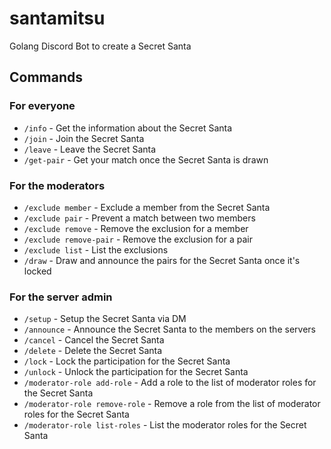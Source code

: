 # santamitsu
Golang Discord Bot to create a Secret Santa

## Commands

### For everyone
- `/info` - Get the information about the Secret Santa
- `/join` - Join the Secret Santa
- `/leave` - Leave the Secret Santa
- `/get-pair` - Get your match once the Secret Santa is drawn

### For the moderators
- `/exclude member` - Exclude a member from the Secret Santa
- `/exclude pair` - Prevent a match between two members
- `/exclude remove` - Remove the exclusion for a member
- `/exclude remove-pair` - Remove the exclusion for a pair
- `/exclude list` - List the exclusions
- `/draw` - Draw and announce the pairs for the Secret Santa once it's locked

### For the server admin
- `/setup` - Setup the Secret Santa via DM
- `/announce` - Announce the Secret Santa to the members on the servers
- `/cancel` - Cancel the Secret Santa
- `/delete` - Delete the Secret Santa
- `/lock` - Lock the participation for the Secret Santa
- `/unlock` - Unlock the participation for the Secret Santa
- `/moderator-role add-role` - Add a role to the list of moderator roles for the Secret Santa
- `/moderator-role remove-role` - Remove a role from the list of moderator roles for the Secret Santa
- `/moderator-role list-roles` - List the moderator roles for the Secret Santa